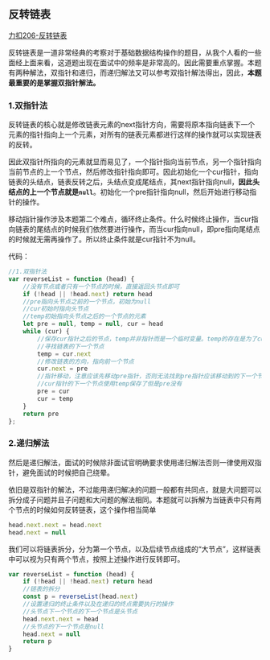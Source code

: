 ## 反转链表

[力扣206-反转链表](https://leetcode.cn/problems/reverse-linked-list/)

反转链表是一道非常经典的考察对于基础数据结构操作的题目，从我个人看的一些面经上面来看，这道题出现在面试中的频率是非常高的。因此需要重点掌握。本题有两种解法，双指针和递归，而递归解法又可以参考双指针解法得出，因此，**本题最重要的是掌握双指针解法。**

### 1.双指针法

反转链表的核心就是修改链表元素的next指针方向，需要将原本指向链表下一个元素的指针指向上一个元素，对所有的链表元素都进行这样的操作就可以实现链表的反转。

因此双指针所指向的元素就显而易见了，一个指针指向当前节点，另一个指针指向当前节点的上一个节点，然后修改指针指向即可。因此初始化一个cur指针，指向链表的头结点，链表反转之后，头结点变成尾结点，其next指针指向null，**因此头结点的上一个节点就是`null`**。初始化一个pre指针指向null，然后开始进行移动指针的操作。

移动指针操作涉及本题第二个难点，循环终止条件。什么时候终止操作，当cur指向链表的尾结点的时候我们依然要进行操作，而当cur指向null，即pre指向尾结点的时候就无需再操作了。所以终止条件就是cur指针不为null。

代码：

```javascript
//1.双指针法
var reverseList = function (head) {
    //没有节点或者只有一个节点的时候，直接返回头节点即可
    if (!head || !head.next) return head
    //pre指向头节点之前的一个节点，初始为null
    //cur初始时指向头节点
    //temp初始指向头节点之后的一个节点的元素
    let pre = null, temp = null, cur = head
    while (cur) {
        //保存cur指针之后的节点，temp并非指针而是一个临时变量。temp的存在是为了cur指针在修改next指向之后，还能够继续遍历链表
        //寻找链表的下一个节点
        temp = cur.next
        //修改链表的方向，指向前一个节点
        cur.next = pre
        //指针移动，注意应该先移动pre指针，否则无法找到pre指针应该移动到的下一个节点
        //cur指针的下一个节点使用temp保存了但是pre没有
        pre = cur
        cur = temp
    }
    return pre
};
```

### 2.递归解法

然后是递归解法，面试的时候除非面试官明确要求使用递归解法否则一律使用双指针，避免面试的时候把自己绕晕。

依旧是双指针的解法，不过能用递归解决的问题一般都有共同点，就是大问题可以拆分成子问题并且子问题和大问题的解法相同。本题就可以拆解为当链表中只有两个节点的时候如何反转链表，这个操作相当简单

```javascript
head.next.next = head.next
head.next = null
```

我们可以将链表拆分，分为第一个节点，以及后续节点组成的“大节点”，这样链表中可以视为只有两个节点，按照上述操作进行反转即可。

```javascript
var reverseList = function (head) {
    if (!head || !head.next) return head
    //链表的拆分
    const p = reverseList(head.next)
    //设置递归的终止条件以及在递归的终点需要执行的操作
    //头节点下一个节点的下一个节点是头节点
    head.next.next = head
    //头节点的下一个节点是null
    head.next = null
    return p
}
```

